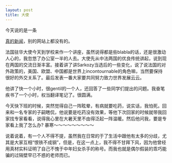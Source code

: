 ```yaml
---
layout: post
title: 大使
---
```


今天说的是一条

[真的新闻](http://www.francaisblog.com.cn/node/583)，别的网站上都没有的。

法国驻华大使今天到学校来作一个讲座，虽然说得都是些blabla的话，还是很激动人心的，我忽悠了办公室一半的人去。大使先从中法两国的优良传统讲起，说到现在两国的交流日渐丰富。接着讲了讲Sarkozy当选后的一些变化，说了说法国的对外政策的，美国、欧盟、中国都是世界上incontournable的角色嘛，当然要保持很好的外交关系了。最后发表一番大家要共同努力致力世界发展云云。

他讲了快一个小时，很gentil的一个人，还回答了一些同学们提出的问题。我奋笔疾书了一个小时，权当翻译笔记了。很圆满。

今天快下班的时候，突然觉得自己一阵眩晕，有病就要吃药，说实话，我怕死。回来和一名专家的子嗣瞎侃，他说要是吃药没有效果，等他下次回家的时候就带我回家找专家看看，说得我心里在大暑天里不由得泛起一阵温暖。然后他问我，要是专家看上我了怎么办? 暴寒～～～～～～～～～

说着说着，有一个人不得不提，虽然我在日常的于了生活中跟他有太多的分歧，尤其是大家互相“恨铁不成钢”，但是，在这一点上，我不得不甘拜下风，因为他曾经用真材实料证明了自己不愧于中年妇女杀手的称号。而我也就是偶尔假装的乖巧能骗的过隔壁早已不惑的老师而已。
